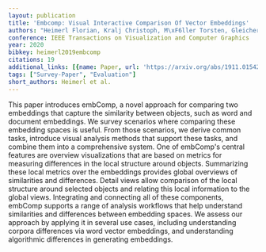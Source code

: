 ```yaml
---
layout: publication
title: 'Embcomp: Visual Interactive Comparison Of Vector Embeddings'
authors: "Heimerl Florian, Kralj Christoph, M\xF6ller Torsten, Gleicher Michael"
conference: IEEE Transactions on Visualization and Computer Graphics
year: 2020
bibkey: heimerl2019embcomp
citations: 19
additional_links: [{name: Paper, url: 'https://arxiv.org/abs/1911.01542'}]
tags: ["Survey-Paper", "Evaluation"]
short_authors: Heimerl et al.
---
```

This paper introduces embComp, a novel approach for comparing two embeddings
that capture the similarity between objects, such as word and document
embeddings. We survey scenarios where comparing these embedding spaces is
useful. From those scenarios, we derive common tasks, introduce visual analysis
methods that support these tasks, and combine them into a comprehensive system.
One of embComp's central features are overview visualizations that are based on
metrics for measuring differences in the local structure around objects.
Summarizing these local metrics over the embeddings provides global overviews
of similarities and differences. Detail views allow comparison of the local
structure around selected objects and relating this local information to the
global views. Integrating and connecting all of these components, embComp
supports a range of analysis workflows that help understand similarities and
differences between embedding spaces. We assess our approach by applying it in
several use cases, including understanding corpora differences via word vector
embeddings, and understanding algorithmic differences in generating embeddings.
